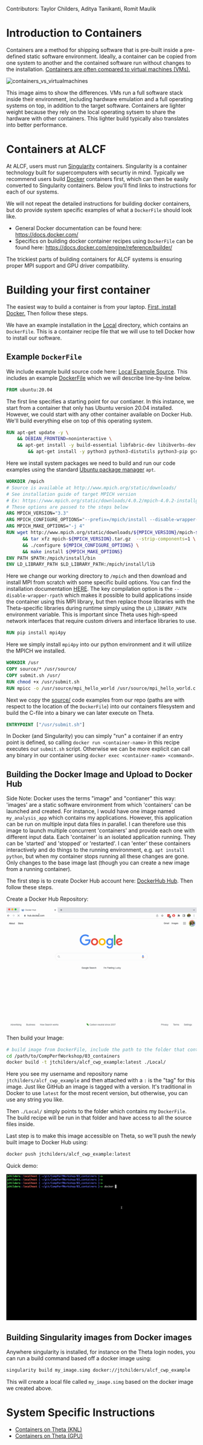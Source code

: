 Contributors: Taylor Childers, Aditya Tanikanti, Romit Maulik

# Introduction to Containers

Containers are a method for shipping software that is pre-built inside a pre-defined static software environment. Ideally, a container can be copied from one system to another and the contained software run without changes to the installation. [Containers are often compared to virtual machines (VMs).](https://www.ibm.com/cloud/blog/containers-vs-vms)

![containers_vs_virtualmachines](README_media/cont_vs_vms.jpg)

This image aims to show the differences. VMs run a full software stack inside their environment, including hardware emulation and a full operating systems on top, in addition to the target software. Containers are lighter weight because they rely on the local operating sytsem to share the hardware with other containers. This lighter build typically also translates into better performance.

# Containers at ALCF

At ALCF, users must run [Singularity](https://sylabs.io/guides/3.8/user-guide/index.html) containers. Singularity is a container technology built for supercomputers with securtiy in mind. Typically we recommend users build [Docker](https://docs.docker.com/) containers first, which can then be easily converted to Singularity containers. Below you'll find links to instructions for each of our systems.

We will not repeat the detailed instructions for building docker containers, but do provide system specific examples of what a `DockerFile` should look like. 
* General Docker documentation can be found here: https://docs.docker.com/
* Specifics on building docker container recipes using `DockerFile` can be found here: https://docs.docker.com/engine/reference/builder/

The trickiest parts of building containers for ALCF systems is ensuring proper MPI support and GPU driver compatibility.

# Building your first container

The easiest way to build a container is from your laptop. [First, install Docker.](https://docs.docker.com/get-docker/) Then follow these steps.

We have an example installation in the [Local](/03_containers/Local) directory, which contains an `DockerFile`. This is a container recipe file that we will use to tell Docker how to install our software.

## Example `DockerFile`

We include example build source code here: [Local Example Source](../Local/source). This includes an example [DockerFile](../Local/Dockerfile) which we will describe line-by-line below.

```DockerFile
FROM ubuntu:20.04
```
The first line specifies a starting point for our contianer. In this instance, we start from a container that only has Ubuntu version 20.04 installed. However, we could start with any other container available on Docker Hub. We'll build everything else on top of this operating system.

```DockerFile
RUN apt-get update -y \
	&& DEBIAN_FRONTEND=noninteractive \
	&& apt-get install -y build-essential libfabric-dev libibverbs-dev gfortran wget \
        && apt-get install -y python3 python3-distutils python3-pip gcc
```

Here we install system packages we need to build and run our code examples using the standard [Ubuntu package manager](https://ubuntu.com/server/docs/package-management#:~:text=The%20apt%20command%20is%20a,upgrading%20the%20entire%20Ubuntu%20system.) `apt`.

```DockerFile
WORKDIR /mpich
# Source is available at http://www.mpich.org/static/downloads/
# See installation guide of target MPICH version
# Ex: https://www.mpich.org/static/downloads/4.0.2/mpich-4.0.2-installguide.pdf
# These options are passed to the steps below
ARG MPICH_VERSION="3.3"
ARG MPICH_CONFIGURE_OPTIONS="--prefix=/mpich/install --disable-wrapper-rpath"
ARG MPICH_MAKE_OPTIONS="-j 4"
RUN wget http://www.mpich.org/static/downloads/${MPICH_VERSION}/mpich-${MPICH_VERSION}.tar.gz \
      && tar xfz mpich-${MPICH_VERSION}.tar.gz  --strip-components=1 \
      && ./configure ${MPICH_CONFIGURE_OPTIONS} \
      && make install ${MPICH_MAKE_OPTIONS}
ENV PATH $PATH:/mpich/install/bin
ENV LD_LIBRARY_PATH $LD_LIBRARY_PATH:/mpich/install/lib
```

Here we change our working directory to `/mpich` and then download and install MPI from scratch with some specific build options. You can find the installation documentation [HERE](https://www.mpich.org/static/downloads/4.0.2/mpich-4.0.2-installguide.pdf). The key compilation option is the `--disable-wrapper-rpath` which makes it possible to build applications inside the container using this MPI library, but then replace those libraries with the Theta-specific libraries during runtime simply using the `LD_LIBRARY_PATH` environment variable. This is important since Theta uses high-speed network interfaces that require custom drivers and interface libraries to use.

```DockerFile
RUN pip install mpi4py
```

Here we simply install `mpi4py` into our python environment and it will utilize the MPICH we installed.

```DockerFile
WORKDIR /usr
COPY source/* /usr/source/
COPY submit.sh /usr/
RUN chmod +x /usr/submit.sh
RUN mpicc -o /usr/source/mpi_hello_world /usr/source/mpi_hello_world.c
```

Next we copy the [source/](/03_containers/Local/source) code examples from our repo (paths are with respect to the location of the `DockerFile`) into our containers filesystem and build the C-file into a binary we can later execute on Theta.

```DockerFile
ENTRYPOINT ["/usr/submit.sh"]
```

In Docker (and Singularity) you can simply "run" a container if an entry point is defined, so calling `docker run <container-name>` in this recipe executes our `submit.sh` script. Otherwise we can be more explicit can call any binary in our container using `docker exec <container-name> <command>`.

## Building the Docker Image and Upload to Docker Hub

Side Note: 
Docker uses the terms "image" and "contianer" this way: 'images' are a static software environment from which 'containers' can be launched and created. For instance, I would have one image named `my_analysis_app` which contains my applications. However, this application can be run on multiple input data files in parallel. I can therefore use this image to launch multiple concurrent 'containers' and provide each one with different input data. Each 'container' is an isolated application running. They can be 'started' and 'stopped' or 'restarted'. I can 'enter' these containers interactively and do things to the running environment, e.g. `apt install python`, but when my container stops running all these changes are gone. Only changes to the base image last (though you can create a new image from a running container).

The first step is to create Docker Hub account here: [DockerHub Hub](https://hub.docker.com/). Then follow these steps.

Create a Docker Hub Repository:

![docker_hub_repo](README_media/docker_hub_repo.gif)

Then build your Image:
```bash
# build image from DockerFile, include the path to the folder that contains the DockerFile
cd /path/to/CompPerfWorkshop/03_containers
docker build -t jtchilders/alcf_cwp_example:latest ./Local/
```
Here you see my username and repository name `jtchilders/alcf_cwp_example` and then attached with a `:` is the "tag" for this image. Just like GitHub an image is tagged with a version. It's traditional in Docker to use `latest` for the most recent version, but otherwise, you can use any string you like.

Then `./Local/` simply points to the folder which contains my `DockerFile`. The build recipe will be run in that folder and have access to all the source files inside.

Last step is to make this image accessible on Theta, so we'll push the newly built image to Docker Hub using:
```bash
docker push jtchilders/alcf_cwp_example:latest
```

Quick demo:

![docker_hub_repo_build](README_media/docker_hub_repo_build.gif)

## Building Singularity images from Docker images

Anywhere singularity is installed, for instance on the Theta login nodes, you can run a build command based off a docker image using:
```bash
singularity build my_image.simg docker://jtchilders/alcf_cwp_example
```
This will create a local file called `my_image.simg` based on the docker image we created above.


# System Specific Instructions

* [Containers on Theta (KNL)](Theta/)
* [Containers on Theta (GPU)](ThetaGPU/)
